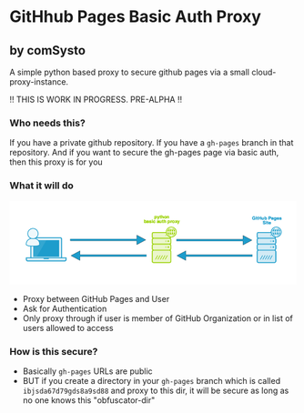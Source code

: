 # GitHhub Pages Basic Auth Proxy 
## by comSysto

A simple python based proxy to secure github pages via a small cloud-proxy-instance.

:bangbang: THIS IS WORK IN PROGRESS. PRE-ALPHA :bangbang: 
 
### Who needs this?

If you have a private github repository.
If you have a `gh-pages` branch in that repository.
And if you want to secure the gh-pages page via basic auth, then this proxy is for you

### What it will do

![](./doc/basic-proxy.png)

  * Proxy between GitHub Pages and User
  * Ask for Authentication
  * Only proxy through if user is member of GitHub Organization or in list of users allowed to access
  
### How is this secure?
 
  * Basically `gh-pages` URLs are public
  * BUT if you create a directory in your `gh-pages` branch which is called `ibjsda67d79gds8a9sd88` and proxy to this dir, it will be secure as long as no one knows this "obfuscator-dir"


